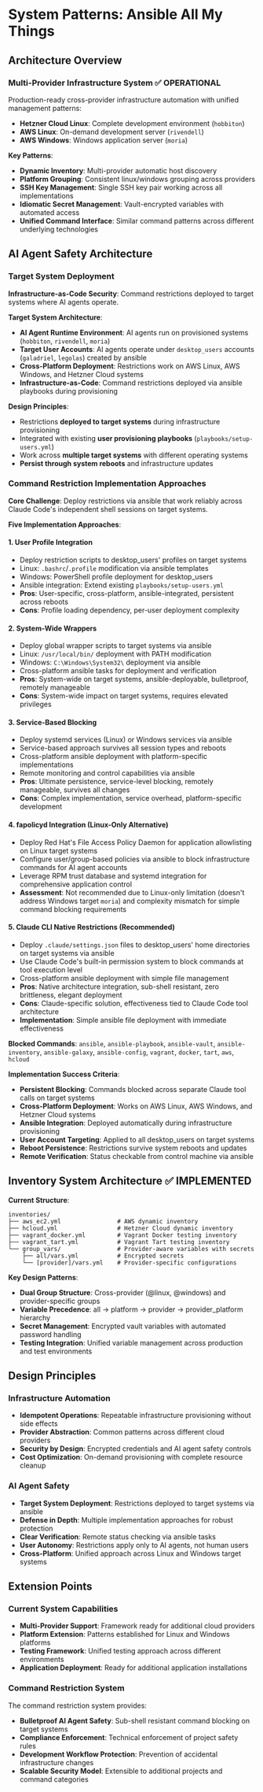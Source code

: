 # System Patterns: Ansible All My Things

## Architecture Overview

### Multi-Provider Infrastructure System ✅ OPERATIONAL
Production-ready cross-provider infrastructure automation with unified management patterns:
- **Hetzner Cloud Linux**: Complete development environment (`hobbiton`)
- **AWS Linux**: On-demand development server (`rivendell`)
- **AWS Windows**: Windows application server (`moria`)

**Key Patterns**:
- **Dynamic Inventory**: Multi-provider automatic host discovery
- **Platform Grouping**: Consistent linux/windows grouping across providers
- **SSH Key Management**: Single SSH key pair working across all implementations
- **Idiomatic Secret Management**: Vault-encrypted variables with automated access
- **Unified Command Interface**: Similar command patterns across different underlying technologies

## AI Agent Safety Architecture

### Target System Deployment
**Infrastructure-as-Code Security**: Command restrictions deployed to target systems where AI agents operate.

**Target System Architecture**:
- **AI Agent Runtime Environment**: AI agents run on provisioned systems (`hobbiton`, `rivendell`, `moria`)
- **Target User Accounts**: AI agents operate under `desktop_users` accounts (`galadriel`, `legolas`) created by ansible
- **Cross-Platform Deployment**: Restrictions work on AWS Linux, AWS Windows, and Hetzner Cloud systems
- **Infrastructure-as-Code**: Command restrictions deployed via ansible playbooks during provisioning

**Design Principles**:
- Restrictions **deployed to target systems** during infrastructure provisioning
- Integrated with existing **user provisioning playbooks** (`playbooks/setup-users.yml`)
- Work across **multiple target systems** with different operating systems
- **Persist through system reboots** and infrastructure updates

### Command Restriction Implementation Approaches

**Core Challenge**: Deploy restrictions via ansible that work reliably across Claude Code's independent shell sessions on target systems.

**Five Implementation Approaches**:

#### 1. User Profile Integration
- Deploy restriction scripts to desktop_users' profiles on target systems
- Linux: `.bashrc`/`.profile` modification via ansible templates
- Windows: PowerShell profile deployment for desktop_users
- Ansible integration: Extend existing `playbooks/setup-users.yml`
- **Pros**: User-specific, cross-platform, ansible-integrated, persistent across reboots
- **Cons**: Profile loading dependency, per-user deployment complexity

#### 2. System-Wide Wrappers
- Deploy global wrapper scripts to target systems via ansible
- Linux: `/usr/local/bin/` deployment with PATH modification
- Windows: `C:\Windows\System32\` deployment via ansible
- Cross-platform ansible tasks for deployment and verification
- **Pros**: System-wide on target systems, ansible-deployable, bulletproof, remotely manageable
- **Cons**: System-wide impact on target systems, requires elevated privileges

#### 3. Service-Based Blocking
- Deploy systemd services (Linux) or Windows services via ansible
- Service-based approach survives all session types and reboots
- Cross-platform ansible deployment with platform-specific implementations
- Remote monitoring and control capabilities via ansible
- **Pros**: Ultimate persistence, service-level blocking, remotely manageable, survives all changes
- **Cons**: Complex implementation, service overhead, platform-specific development

#### 4. fapolicyd Integration (Linux-Only Alternative)
- Deploy Red Hat's File Access Policy Daemon for application allowlisting on Linux target systems
- Configure user/group-based policies via ansible to block infrastructure commands for AI agent accounts
- Leverage RPM trust database and systemd integration for comprehensive application control
- **Assessment**: Not recommended due to Linux-only limitation (doesn't address Windows target `moria`) and complexity mismatch for simple command blocking requirements

#### 5. Claude CLI Native Restrictions (Recommended)
- Deploy `.claude/settings.json` files to desktop_users' home directories on target systems via ansible
- Use Claude Code's built-in permission system to block commands at tool execution level
- Cross-platform ansible deployment with simple file management
- **Pros**: Native architecture integration, sub-shell resistant, zero brittleness, elegant deployment
- **Cons**: Claude-specific solution, effectiveness tied to Claude Code tool architecture
- **Implementation**: Simple ansible file deployment with immediate effectiveness

**Blocked Commands**: `ansible`, `ansible-playbook`, `ansible-vault`, `ansible-inventory`, `ansible-galaxy`, `ansible-config`, `vagrant`, `docker`, `tart`, `aws`, `hcloud`

**Implementation Success Criteria**:
- **Persistent Blocking**: Commands blocked across separate Claude tool calls on target systems
- **Cross-Platform Deployment**: Works on AWS Linux, AWS Windows, and Hetzner Cloud systems
- **Ansible Integration**: Deployed automatically during infrastructure provisioning
- **User Account Targeting**: Applied to all desktop_users on target systems
- **Reboot Persistence**: Restrictions survive system reboots and updates
- **Remote Verification**: Status checkable from control machine via ansible

## Inventory System Architecture ✅ IMPLEMENTED

**Current Structure**:
```
inventories/
├── aws_ec2.yml                # AWS dynamic inventory
├── hcloud.yml                 # Hetzner Cloud dynamic inventory
├── vagrant_docker.yml         # Vagrant Docker testing inventory
├── vagrant_tart.yml           # Vagrant Tart testing inventory
└── group_vars/                # Provider-aware variables with secrets
    ├── all/vars.yml           # Encrypted secrets
    └── [provider]/vars.yml    # Provider-specific configurations
```

**Key Design Patterns**:
- **Dual Group Structure**: Cross-provider (@linux, @windows) and provider-specific groups
- **Variable Precedence**: all → platform → provider → provider_platform hierarchy
- **Secret Management**: Encrypted vault variables with automated password handling
- **Testing Integration**: Unified variable management across production and test environments

## Design Principles

### Infrastructure Automation
- **Idempotent Operations**: Repeatable infrastructure provisioning without side effects
- **Provider Abstraction**: Common patterns across different cloud providers
- **Security by Design**: Encrypted credentials and AI agent safety controls
- **Cost Optimization**: On-demand provisioning with complete resource cleanup

### AI Agent Safety
- **Target System Deployment**: Restrictions deployed to target systems via ansible
- **Defense in Depth**: Multiple implementation approaches for robust protection
- **Clear Verification**: Remote status checking via ansible tasks
- **User Autonomy**: Restrictions apply only to AI agents, not human users
- **Cross-Platform**: Unified approach across Linux and Windows target systems

## Extension Points

### Current System Capabilities
- **Multi-Provider Support**: Framework ready for additional cloud providers
- **Platform Extension**: Patterns established for Linux and Windows platforms
- **Testing Framework**: Unified testing approach across different environments
- **Application Deployment**: Ready for additional application installations

### Command Restriction System
The command restriction system provides:
- **Bulletproof AI Agent Safety**: Sub-shell resistant command blocking on target systems
- **Compliance Enforcement**: Technical enforcement of project safety rules
- **Development Workflow Protection**: Prevention of accidental infrastructure changes
- **Scalable Security Model**: Extensible to additional projects and command categories